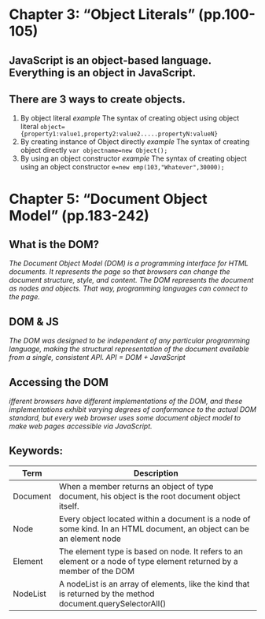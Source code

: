 # Chapter 3: “Object Literals” (pp.100-105)

## JavaScript is an object-based language. Everything is an object in JavaScript.
## There are 3 ways to create objects.
1. By object literal
*example* The syntax of creating object using object literal `object={property1:value1,property2:value2.....propertyN:valueN}  `
2. By creating instance of Object directly 
*example* The syntax of creating object directly `var objectname=new Object();  `
3. By using an object constructor 
*example* The syntax of creating object using an object constructor `e=new emp(103,"Whatever",30000);  ` 

# Chapter 5: “Document Object Model” (pp.183-242)

## What is the DOM? 
*The Document Object Model (DOM) is a programming interface for HTML documents. It represents the page so that browsers can change the document structure, style, and content. The DOM represents the document as nodes and objects. That way, programming languages can connect to the page.*

## DOM & JS
*The DOM was designed to be independent of any particular programming language, making the structural representation of the document available from a single, consistent API. API = DOM + JavaScript*

## Accessing the DOM
*ifferent browsers have different implementations of the DOM, and these implementations exhibit varying degrees of conformance to the actual DOM standard, but every web browser uses some document object model to make web pages accessible via JavaScript.*

## Keywords:

| Term      | Description |
| ----------- | ----------- |
|   Document| When a member returns an object of type document, his object is the root document object itself.|
|    Node    | Every object located within a document is a node of some kind. In an HTML document, an object can be an element node   |
|    Element  | The element type is based on node. It refers to an element or a node of type element returned by a member of the DOM |
|NodeList|A nodeList is an array of elements, like the kind that is returned by the method document.querySelectorAll()|


